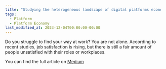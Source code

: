 ```yaml
---
title: "Studying the heterogeneous landscape of digital platforms economy"
tags:
  - Platform
  - Platform Economy
last_modified_at: 2023-12-04T00:00:00-00:00
---
```


Do you struggle to find your way at work? You are not alone. According to recent studies, job satisfaction is rising, but there is still a fair amount of people unsatisfied with their roles or workplaces.

You can find the full article on [Medium](https://medium.com/@federico.lavatori)
